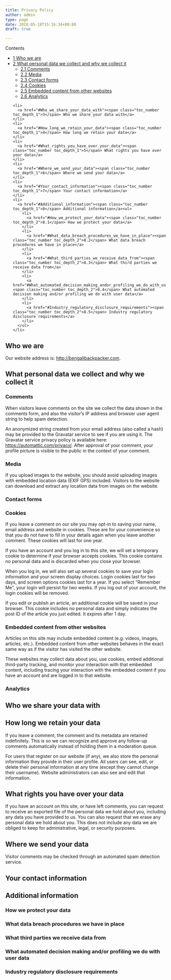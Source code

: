 ```yaml
---
title: Privacy Policy
author: admin
type: page
date: 2018-05-18T15:16:34+00:00
draft: true

---
```

<div id="toc_container" class="no_bullets">
  <p class="toc_title">
    Contents
  </p>
  
  <ul class="toc_list">
    <li>
      <a href="#Who_we_are"><span class="toc_number toc_depth_1">1</span> Who we are</a>
    </li>
    <li>
      <a href="#What_personal_data_we_collect_and_why_we_collect_it"><span class="toc_number toc_depth_1">2</span> What personal data we collect and why we collect it</a><ul>
        <li>
          <a href="#Comments"><span class="toc_number toc_depth_2">2.1</span> Comments</a>
        </li>
        <li>
          <a href="#Media"><span class="toc_number toc_depth_2">2.2</span> Media</a>
        </li>
        <li>
          <a href="#Contact_forms"><span class="toc_number toc_depth_2">2.3</span> Contact forms</a>
        </li>
        <li>
          <a href="#Cookies"><span class="toc_number toc_depth_2">2.4</span> Cookies</a>
        </li>
        <li>
          <a href="#Embedded_content_from_other_websites"><span class="toc_number toc_depth_2">2.5</span> Embedded content from other websites</a>
        </li>
        <li>
          <a href="#Analytics"><span class="toc_number toc_depth_2">2.6</span> Analytics</a>
        </li>
      </ul>
    </li>
    
    <li>
      <a href="#Who_we_share_your_data_with"><span class="toc_number toc_depth_1">3</span> Who we share your data with</a>
    </li>
    <li>
      <a href="#How_long_we_retain_your_data"><span class="toc_number toc_depth_1">4</span> How long we retain your data</a>
    </li>
    <li>
      <a href="#What_rights_you_have_over_your_data"><span class="toc_number toc_depth_1">5</span> What rights you have over your data</a>
    </li>
    <li>
      <a href="#Where_we_send_your_data"><span class="toc_number toc_depth_1">6</span> Where we send your data</a>
    </li>
    <li>
      <a href="#Your_contact_information"><span class="toc_number toc_depth_1">7</span> Your contact information</a>
    </li>
    <li>
      <a href="#Additional_information"><span class="toc_number toc_depth_1">8</span> Additional information</a><ul>
        <li>
          <a href="#How_we_protect_your_data"><span class="toc_number toc_depth_2">8.1</span> How we protect your data</a>
        </li>
        <li>
          <a href="#What_data_breach_procedures_we_have_in_place"><span class="toc_number toc_depth_2">8.2</span> What data breach procedures we have in place</a>
        </li>
        <li>
          <a href="#What_third_parties_we_receive_data_from"><span class="toc_number toc_depth_2">8.3</span> What third parties we receive data from</a>
        </li>
        <li>
          <a href="#What_automated_decision_making_andor_profiling_we_do_with_user_data"><span class="toc_number toc_depth_2">8.4</span> What automated decision making and/or profiling we do with user data</a>
        </li>
        <li>
          <a href="#Industry_regulatory_disclosure_requirements"><span class="toc_number toc_depth_2">8.5</span> Industry regulatory disclosure requirements</a>
        </li>
      </ul>
    </li>
  </ul>
</div>

## <span id="Who_we_are">Who we are</span>

Our website address is: http://bengalibackpacker.com.

## <span id="What_personal_data_we_collect_and_why_we_collect_it">What personal data we collect and why we collect it</span>

### <span id="Comments">Comments</span>

When visitors leave comments on the site we collect the data shown in the comments form, and also the visitor&#8217;s IP address and browser user agent string to help spam detection.

An anonymized string created from your email address (also called a hash) may be provided to the Gravatar service to see if you are using it. The Gravatar service privacy policy is available here: https://automattic.com/privacy/. After approval of your comment, your profile picture is visible to the public in the context of your comment.

### <span id="Media">Media</span>

If you upload images to the website, you should avoid uploading images with embedded location data (EXIF GPS) included. Visitors to the website can download and extract any location data from images on the website.

### <span id="Contact_forms">Contact forms</span>

### <span id="Cookies">Cookies</span>

If you leave a comment on our site you may opt-in to saving your name, email address and website in cookies. These are for your convenience so that you do not have to fill in your details again when you leave another comment. These cookies will last for one year.

If you have an account and you log in to this site, we will set a temporary cookie to determine if your browser accepts cookies. This cookie contains no personal data and is discarded when you close your browser.

When you log in, we will also set up several cookies to save your login information and your screen display choices. Login cookies last for two days, and screen options cookies last for a year. If you select "Remember Me", your login will persist for two weeks. If you log out of your account, the login cookies will be removed.

If you edit or publish an article, an additional cookie will be saved in your browser. This cookie includes no personal data and simply indicates the post ID of the article you just edited. It expires after 1 day.

### <span id="Embedded_content_from_other_websites">Embedded content from other websites</span>

Articles on this site may include embedded content (e.g. videos, images, articles, etc.). Embedded content from other websites behaves in the exact same way as if the visitor has visited the other website.

These websites may collect data about you, use cookies, embed additional third-party tracking, and monitor your interaction with that embedded content, including tracing your interaction with the embedded content if you have an account and are logged in to that website.

### <span id="Analytics">Analytics</span>

## <span id="Who_we_share_your_data_with">Who we share your data with</span>

## <span id="How_long_we_retain_your_data">How long we retain your data</span>

If you leave a comment, the comment and its metadata are retained indefinitely. This is so we can recognize and approve any follow-up comments automatically instead of holding them in a moderation queue.

For users that register on our website (if any), we also store the personal information they provide in their user profile. All users can see, edit, or delete their personal information at any time (except they cannot change their username). Website administrators can also see and edit that information.

## <span id="What_rights_you_have_over_your_data">What rights you have over your data</span>

If you have an account on this site, or have left comments, you can request to receive an exported file of the personal data we hold about you, including any data you have provided to us. You can also request that we erase any personal data we hold about you. This does not include any data we are obliged to keep for administrative, legal, or security purposes.

## <span id="Where_we_send_your_data">Where we send your data</span>

Visitor comments may be checked through an automated spam detection service.

## <span id="Your_contact_information">Your contact information</span>

## <span id="Additional_information">Additional information</span>

### <span id="How_we_protect_your_data">How we protect your data</span>

### <span id="What_data_breach_procedures_we_have_in_place">What data breach procedures we have in place</span>

### <span id="What_third_parties_we_receive_data_from">What third parties we receive data from</span>

### <span id="What_automated_decision_making_andor_profiling_we_do_with_user_data">What automated decision making and/or profiling we do with user data</span>

### <span id="Industry_regulatory_disclosure_requirements">Industry regulatory disclosure requirements</span>